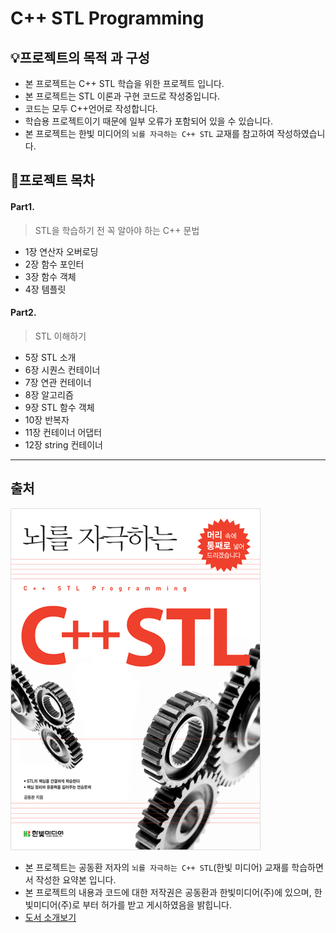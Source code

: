 ﻿# C++ STL Programming

## 💡프로젝트의 목적 과 구성
- 본 프로젝트는 C++ STL 학습을 위한 프로젝트 입니다.
- 본 프로젝트는 STL 이론과 구현 코드로 작성중입니다.
- 코드는 모두 C++언어로 작성합니다.
- 학습용 프로젝트이기 때문에 일부 오류가 포함되어 있을 수 있습니다.
- 본 프로젝트는 한빛 미디어의 `뇌를 자극하는 C++ STL` 교재를 참고하여 작성하였습니다.

## 📝프로젝트 목차

#### Part1. 
> STL을 학습하기 전 꼭 알아야 하는 C++ 문법
- 1장 연산자 오버로딩 
- 2장 함수 포인터
- 3장 함수 객체
- 4장 템플릿

#### Part2.
> STL 이해하기
- 5장 STL 소개
- 6장 시퀀스 컨테이너
- 7장 연관 컨테이너
- 8장 알고리즘
- 9장 STL 함수 객체
- 10장 반복자
- 11장 컨테이너 어댑터
- 12장 string 컨테이너
___
## 출처
![책 표지](./img/01_book_img.jpg)
- 본 프로젝트는 공동환 저자의 `뇌를 자극하는 C++ STL`(한빛 미디어) 교재를 학습하면서 작성한 요약본 입니다.
- 본 프로젝트의 내용과 코드에 대한 저작권은 공동환과 한빛미디어(주)에 있으며, 한빛미디어(주)로 부터 허가를 받고 게시하였음을 밝힙니다.
- [도서 소개보기](https://www.hanbit.co.kr/store/books/look.php?p_code=B5912645820)
